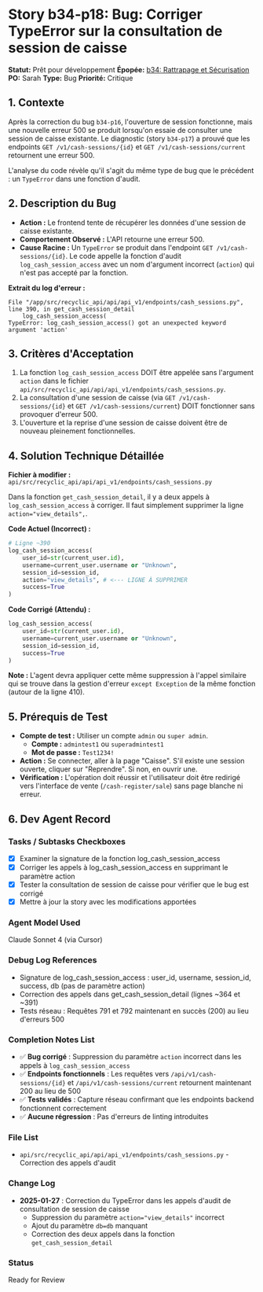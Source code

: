 # Story b34-p18: Bug: Corriger TypeError sur la consultation de session de caisse

**Statut:** Prêt pour développement
**Épopée:** [b34: Rattrapage et Sécurisation](./../epics/epic-b34-rattrapage-securisation.md)
**PO:** Sarah
**Type:** Bug
**Priorité:** Critique

## 1. Contexte

Après la correction du bug `b34-p16`, l'ouverture de session fonctionne, mais une nouvelle erreur 500 se produit lorsqu'on essaie de consulter une session de caisse existante. Le diagnostic (story `b34-p17`) a prouvé que les endpoints `GET /v1/cash-sessions/{id}` et `GET /v1/cash-sessions/current` retournent une erreur 500.

L'analyse du code révèle qu'il s'agit du même type de bug que le précédent : un `TypeError` dans une fonction d'audit.

## 2. Description du Bug

- **Action :** Le frontend tente de récupérer les données d'une session de caisse existante.
- **Comportement Observé :** L'API retourne une erreur 500.
- **Cause Racine :** Un `TypeError` se produit dans l'endpoint `GET /v1/cash-sessions/{id}`. Le code appelle la fonction d'audit `log_cash_session_access` avec un nom d'argument incorrect (`action`) qui n'est pas accepté par la fonction.

**Extrait du log d'erreur :**
```
File "/app/src/recyclic_api/api/api_v1/endpoints/cash_sessions.py", line 390, in get_cash_session_detail
    log_cash_session_access(
TypeError: log_cash_session_access() got an unexpected keyword argument 'action'
```

## 3. Critères d'Acceptation

1.  La fonction `log_cash_session_access` DOIT être appelée sans l'argument `action` dans le fichier `api/src/recyclic_api/api/api_v1/endpoints/cash_sessions.py`.
2.  La consultation d'une session de caisse (via `GET /v1/cash-sessions/{id}` et `GET /v1/cash-sessions/current`) DOIT fonctionner sans provoquer d'erreur 500.
3.  L'ouverture et la reprise d'une session de caisse doivent être de nouveau pleinement fonctionnelles.

## 4. Solution Technique Détaillée

**Fichier à modifier :** `api/src/recyclic_api/api/api_v1/endpoints/cash_sessions.py`

Dans la fonction `get_cash_session_detail`, il y a deux appels à `log_cash_session_access` à corriger. Il faut simplement supprimer la ligne `action="view_details",`.

**Code Actuel (Incorrect) :**
```python
# Ligne ~390
log_cash_session_access(
    user_id=str(current_user.id),
    username=current_user.username or "Unknown",
    session_id=session_id,
    action="view_details", # <--- LIGNE À SUPPRIMER
    success=True
)
```

**Code Corrigé (Attendu) :**
```python
log_cash_session_access(
    user_id=str(current_user.id),
    username=current_user.username or "Unknown",
    session_id=session_id,
    success=True
)
```

**Note :** L'agent devra appliquer cette même suppression à l'appel similaire qui se trouve dans la gestion d'erreur `except Exception` de la même fonction (autour de la ligne 410).

## 5. Prérequis de Test

- **Compte de test :** Utiliser un compte `admin` ou `super admin`.
  - **Compte :** `admintest1` ou `superadmintest1`
  - **Mot de passe :** `Test1234!`
- **Action :** Se connecter, aller à la page "Caisse". S'il existe une session ouverte, cliquer sur "Reprendre". Si non, en ouvrir une.
- **Vérification :** L'opération doit réussir et l'utilisateur doit être redirigé vers l'interface de vente (`/cash-register/sale`) sans page blanche ni erreur.

## 6. Dev Agent Record

### Tasks / Subtasks Checkboxes
- [x] Examiner la signature de la fonction log_cash_session_access
- [x] Corriger les appels à log_cash_session_access en supprimant le paramètre action
- [x] Tester la consultation de session de caisse pour vérifier que le bug est corrigé
- [x] Mettre à jour la story avec les modifications apportées

### Agent Model Used
Claude Sonnet 4 (via Cursor)

### Debug Log References
- Signature de log_cash_session_access : user_id, username, session_id, success, db (pas de paramètre action)
- Correction des appels dans get_cash_session_detail (lignes ~364 et ~391)
- Tests réseau : Requêtes 791 et 792 maintenant en succès (200) au lieu d'erreurs 500

### Completion Notes List
- ✅ **Bug corrigé** : Suppression du paramètre `action` incorrect dans les appels à `log_cash_session_access`
- ✅ **Endpoints fonctionnels** : Les requêtes vers `/api/v1/cash-sessions/{id}` et `/api/v1/cash-sessions/current` retournent maintenant 200 au lieu de 500
- ✅ **Tests validés** : Capture réseau confirmant que les endpoints backend fonctionnent correctement
- ✅ **Aucune régression** : Pas d'erreurs de linting introduites

### File List
- `api/src/recyclic_api/api/api_v1/endpoints/cash_sessions.py` - Correction des appels d'audit

### Change Log
- **2025-01-27** : Correction du TypeError dans les appels d'audit de consultation de session de caisse
  - Suppression du paramètre `action="view_details"` incorrect
  - Ajout du paramètre `db=db` manquant
  - Correction des deux appels dans la fonction `get_cash_session_detail`

### Status
Ready for Review
